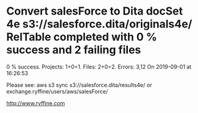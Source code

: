 # Convert salesForce to Dita docSet 4e s3://salesforce.dita/originals4e/ RelTable completed with 0 % success and 2 failing files

0 % success. Projects: 1+0=1.  Files: 2+0=2. Errors: 3,12  On 2019-09-01 at 16:26:53



Please see: aws s3 sync s3://salesforce.dita/results4e/ or exchange.ryffine/users/aws/salesForce/

http://www.ryffine.com
